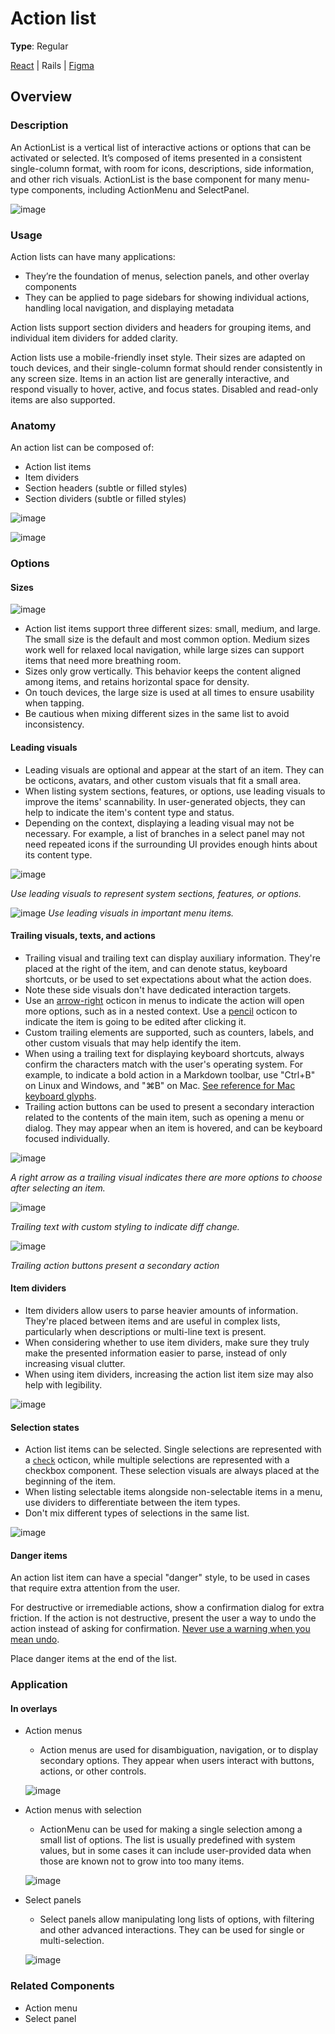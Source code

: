 # Action list

**Type**: Regular

[React](https://primer.style/react/ActionList) | Rails | [Figma](https://www.figma.com/file/GCvY3Qv8czRgZgvl1dG6lp/Primer-Web?node-id=9677%3A44019
)

## Overview
### Description
An ActionList is a vertical list of interactive actions or options that can be activated or selected. It’s composed of items presented in a consistent single-column format, with room for icons, descriptions, side information, and other rich visuals. ActionList is the base component for many menu-type components, including ActionMenu and SelectPanel.

![image](https://user-images.githubusercontent.com/293280/125994797-430b8376-30f8-4971-b476-c5186f9ef6ca.png)

### Usage

Action lists can have many applications:
- They’re the foundation of menus, selection panels, and other overlay components
- They can be applied to page sidebars for showing individual actions, handling local navigation, and displaying metadata

Action lists support section dividers and headers for grouping items, and individual item dividers for added clarity. 

Action lists use a mobile-friendly inset style. Their sizes are adapted on touch devices, and their single-column format should render consistently in any screen size. Items in an action list are generally interactive, and respond visually to hover, active, and focus states. Disabled and read-only items are also supported.


### Anatomy
An action list can be composed of:
- Action list items
- Item dividers
- Section headers (subtle or filled styles)
- Section dividers (subtle or filled styles)

![image](https://user-images.githubusercontent.com/293280/125995889-12a2de9a-7e15-4638-87dd-6796a983f733.png)

![image](https://user-images.githubusercontent.com/293280/125996049-e2af9cc7-c736-4adc-9800-a1d742b7929e.png)

### Options

#### Sizes
![image](https://user-images.githubusercontent.com/293280/125997468-fa064d6b-ace3-4dec-920d-178478d67ba9.png)
- Action list items support three different sizes: small, medium, and large. The small size is the default and most common option. Medium sizes work well for relaxed local navigation, while large sizes can support items that need more breathing room.
- Sizes only grow vertically. This behavior keeps the content aligned among items, and retains horizontal space for density.
- On touch devices, the large size is used at all times to ensure usability when tapping.
- Be cautious when mixing different sizes in the same list to avoid inconsistency.

#### Leading visuals
- Leading visuals are optional and appear at the start of an item. They can be octicons, avatars, and other custom visuals that fit a small area.
- When listing system sections, features, or options, use leading visuals to improve the items' scannability. In user-generated objects, they can help to indicate the item's content type and status.
- Depending on the context, displaying a leading visual may not be necessary. For example, a list of branches in a select panel may not need repeated icons if the surrounding UI provides enough hints about its content type.

![image](https://user-images.githubusercontent.com/293280/125997571-d8b92b5e-5241-4f33-b223-825335b18f3d.png)

*Use leading visuals to represent system sections, features, or options.*

![image](https://user-images.githubusercontent.com/293280/125997693-e0d9e379-19c1-4382-adbb-2a1882937373.png)
*Use leading visuals in important menu items.*

#### Trailing visuals, texts, and actions
- Trailing visual and trailing text can display auxiliary information. They're placed at the right of the item, and can denote status, keyboard shortcuts, or be used to set expectations about what the action does.
- Note these side visuals don't have dedicated interaction targets.
- Use an [arrow-right](https://primer.style/octicons/arrow-right-16) octicon in menus to indicate the action will open more options, such as in a nested context. Use a [pencil](https://primer.style/octicons/pencil-16) octicon to indicate the item is going to be edited after clicking it.
- Custom trailing elements are supported, such as counters, labels, and other custom visuals that may help identify the item.
- When using a trailing text for displaying keyboard shortcuts, always confirm the characters match with the user's operating system. For example, to indicate a bold action in a Markdown toolbar, use "Ctrl+B" on Linux and Windows, and "⌘B" on Mac. [See reference for Mac keyboard glyphs](https://support.apple.com/en-us/HT201236).
- Trailing action buttons can be used to present a secondary interaction related to the contents of the main item, such as opening a menu or dialog. They may appear when an item is hovered, and can be keyboard focused individually.

![image](https://user-images.githubusercontent.com/293280/125998961-24f90611-fe5f-4169-8943-eef68a6755a9.png)

*A right arrow as a trailing visual indicates there are more options to choose after selecting an item.*

![image](https://user-images.githubusercontent.com/293280/125999062-bc489a21-cdc6-455a-8363-b7c8c7faeb3a.png)

*Trailing text with custom styling to indicate diff change.*

![image](https://user-images.githubusercontent.com/18661030/193155140-ae9cca41-280b-4cc2-a0c0-1a830b12b5c9.png)

*Trailing action buttons present a secondary action*

#### Item dividers
- Item dividers allow users to parse heavier amounts of information. They're placed between items and are useful in complex lists, particularly when descriptions or multi-line text is present.
- When considering whether to use item dividers, make sure they truly make the presented information easier to parse, instead of only increasing visual clutter.
- When using item dividers, increasing the action list item size may also help with legibility.

![image](https://user-images.githubusercontent.com/293280/126000062-3fc62e04-670d-4346-b65b-57c2e70ceeb0.png)

#### Selection states
- Action list items can be selected. Single selections are represented with a <code>[check](https://primer.style/octicons/check-16)</code> octicon, while multiple selections are represented with a checkbox component. These selection visuals are always placed at the beginning of the item.
- When listing selectable items alongside non-selectable items in a menu, use dividers to differentiate between the item types.
- Don't mix different types of selections in the same list.

![image](https://user-images.githubusercontent.com/293280/125999384-b2a322db-8ec3-4a69-a414-10050544813b.png)

#### Danger items

An action list item can have a special "danger" style, to be used in cases that require extra attention from the user.

For destructive or irremediable actions, show a confirmation dialog for extra friction. If the action is not destructive, present the user a way to undo the action instead of asking for confirmation. [Never use a warning when you mean undo](https://alistapart.com/article/neveruseawarning/).

Place danger items at the end of the list.

### Application
#### In overlays

- Action menus
   -  Action menus are used for disambiguation, navigation, or to display secondary options. They appear when users interact with buttons, actions, or other controls.

     ![image](https://user-images.githubusercontent.com/293280/123880964-95b3a700-d8f8-11eb-9775-cbaf165207ed.png)

- Action menus with selection
  - ActionMenu can be used for making a single selection among a small list of options. The list is usually predefined with system values, but in some cases it can include user-provided data when those are known not to grow into too many items.

   ![image](https://user-images.githubusercontent.com/293280/123881067-cdbaea00-d8f8-11eb-98e4-e57c64489308.png)

- Select panels 
   - Select panels allow manipulating long lists of options, with filtering and other advanced interactions. They can be used for single or multi-selection.

    ![image](https://user-images.githubusercontent.com/293280/123876997-4158f900-d8f1-11eb-85cb-461d9bbee0cb.png)


### Related Components
- Action menu
- Select panel

